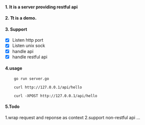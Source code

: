 #### 1. It is a server providing restful api
#### 2. Tt is a demo.
#### 3. Support

- [x] Listen http port
- [x] Listen unix sock
- [x] handle api
- [x] handle restful api

#### 4.usage

```
    go run server.go
```
```
    curl http://127.0.0.1/api/hello
```
```
    curl -XPOST http://127.0.0.1/api/hello
```

#### 5.Todo
1.wrap request and reponse as context
2.support non-restful api
...

